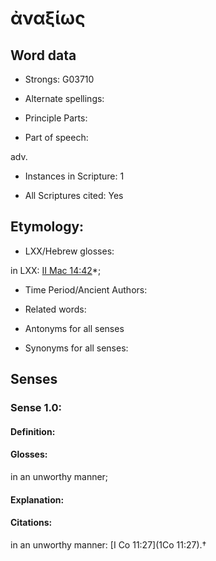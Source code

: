 # ἀναξίως

<!-- Status: S2=NeedsEdits -->
<!-- Lexica used for edits:   -->

## Word data

* Strongs: G03710

* Alternate spellings:



* Principle Parts: 


* Part of speech: 

adv.

* Instances in Scripture: 1

* All Scriptures cited: Yes

## Etymology: 


* LXX/Hebrew glosses: 

in LXX: [II Mac 14:42](2Macc.14.42)*;

* Time Period/Ancient Authors: 


* Related words: 

* Antonyms for all senses

* Synonyms for all senses: 


## Senses 


### Sense  1.0: 

#### Definition: 

#### Glosses: 

in an unworthy manner; 

#### Explanation: 


#### Citations: 

in an unworthy manner: [I Co 11:27](1Co 11:27).†

